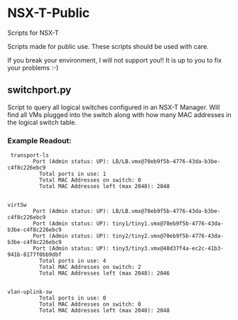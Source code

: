 # NSX-T-Public
Scripts for NSX-T

Scripts made for public use.  These scripts should be used with care.  

If you break your environment, I will not support you!! It is up to you to fix your problems :-)


## switchport.py
Script to query all logical switches configured in an NSX-T Manager.  Will find all VMs plugged into the switch along with how many MAC addresses in the logical switch table.
  
### Example Readout:
```
 transport-ls
        Port (Admin status: UP): LB/LB.vmx@70eb9f5b-4776-43da-b3be-c4f8c226ebc9
          Total ports in use: 1
          Total MAC Addresses on switch: 0
          Total MAC Addresses left (max 2048): 2048


virtSw
        Port (Admin status: UP): LB/LB.vmx@70eb9f5b-4776-43da-b3be-c4f8c226ebc9
        Port (Admin status: UP): tiny1/tiny1.vmx@70eb9f5b-4776-43da-b3be-c4f8c226ebc9
        Port (Admin status: UP): tiny2/tiny2.vmx@70eb9f5b-4776-43da-b3be-c4f8c226ebc9
        Port (Admin status: UP): tiny3/tiny3.vmx@48d37f4a-ec2c-41b3-941b-8177f0bb9dbf
          Total ports in use: 4
          Total MAC Addresses on switch: 2
          Total MAC Addresses left (max 2048): 2046


vlan-uplink-sw
          Total ports in use: 0
          Total MAC Addresses on switch: 0
          Total MAC Addresses left (max 2048): 2048
 
 ```
